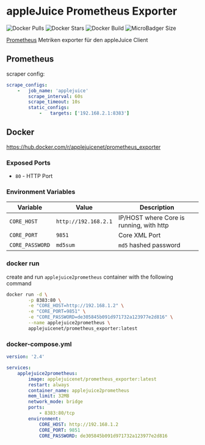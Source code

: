# appleJuice Prometheus Exporter

![Docker Pulls](https://img.shields.io/docker/pulls/applejuicenet/prometheus_exporter.svg)
![Docker Stars](https://img.shields.io/docker/stars/applejuicenet/prometheus_exporter.svg)
![Docker Build](https://github.com/applejuicenet/prometheus_exporter/workflows/%5Bdocker%5D%20CI%20for%20releases/badge.svg)
![MicroBadger Size](https://img.shields.io/microbadger/image-size/applejuicenet/prometheus_exporter.svg)

[Prometheus](https://prometheus.io/) Metriken exporter für den appleJuice Client

## Prometheus

scraper config:

```yaml
scrape_configs:
    -   job_name: 'applejuice'
        scrape_interval: 60s
        scrape_timeout: 10s
        static_configs:
            -   targets: ['192.168.2.1:8383']
```

## Docker

https://hub.docker.com/r/applejuicenet/prometheus_exporter

### Exposed Ports

- `80` - HTTP Port

### Environment Variables

| Variable                | Value                | Description                              |
|-------------------------|----------------------|------------------------------------------|
| `CORE_HOST`             | `http://192.168.2.1` | IP/HOST where Core is running, with http |
| `CORE_PORT`             | `9851`               | Core XML Port                            |
| `CORE_PASSWORD`         | `md5sum`             | `md5` hashed password                    |


### docker run

create and run `applejuice2prometheus` container with the following command

```bash
docker run -d \
        -p 8383:80 \
        -e "CORE_HOST=http://192.168.1.2" \
        -e "CORE_PORT=9851" \
        -e "CORE_PASSWORD=de305845b091d971732a123977e2d816" \
        --name applejuice2prometheus \
        applejuicenet/prometheus_exporter:latest
```

### docker-compose.yml

```yaml
version: '2.4'

services:
    applejuice2prometheus:
        image: applejuicenet/prometheus_exporter:latest
        restart: always
        container_name: applejuice2prometheus
        mem_limit: 32MB
        network_mode: bridge
        ports:
            - 8383:80/tcp
        environment:
            CORE_HOST: http://192.168.1.2
            CORE_PORT: 9851
            CORE_PASSWORD: de305845b091d971732a123977e2d816
```

